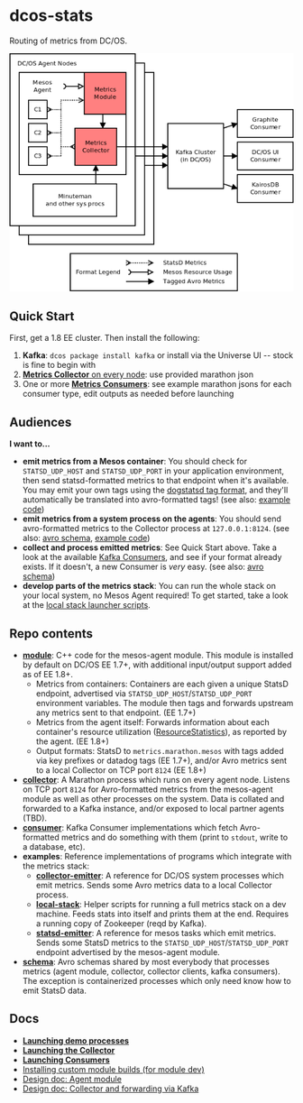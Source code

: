 # dcos-stats

Routing of metrics from DC/OS.

![architecture diagram](architecture.png)

## Quick Start

First, get a 1.8 EE cluster. Then install the following:

1. **Kafka**: `dcos package install kafka` or install via the Universe UI -- stock is fine to begin with
2. [**Metrics Collector** on every node](collector/README.md#deployment-to-a-cluster): use provided marathon json
3. One or more [**Metrics Consumers**](consumer/): see example marathon jsons for each consumer type, edit outputs as needed before launching

## Audiences

**I want to...**
- **emit metrics from a Mesos container**: You should check for `STATSD_UDP_HOST` and `STATSD_UDP_PORT` in your application environment, then send statsd-formatted metrics to that endpoint when it's available. You may emit your own tags using the [dogstatsd tag format](http://docs.datadoghq.com/guides/dogstatsd/#datagram-format), and they'll automatically be translated into avro-formatted tags! (see also: [example code](examples/statsd-emitter/))
- **emit metrics from a system process on the agents**: You should send avro-formatted metrics to the Collector process at `127.0.0.1:8124`. (see also: [avro schema](schema/), [example code](examples/collector-emitter/))
- **collect and process emitted metrics**: See Quick Start above. Take a look at the available [Kafka Consumers](consumer/), and see if your format already exists. If it doesn't, a new Consumer is *very* easy. (see also: [avro schema](schema/))
- **develop parts of the metrics stack**: You can run the whole stack on your local system, no Mesos Agent required! To get started, take a look at the [local stack launcher scripts](examples/local-stack).

## Repo contents

- **[module](module/)**: C++ code for the mesos-agent module. This module is installed by default on DC/OS EE 1.7+, with additional input/output support added as of EE 1.8+.
  - Metrics from containers: Containers are each given a unique StatsD endpoint, advertised via `STATSD_UDP_HOST`/`STATSD_UDP_PORT` environment variables. The module then tags and forwards upstream any metrics sent to that endpoint. (EE 1.7+)
  - Metrics from the agent itself: Forwards information about each container's resource utilization ([ResourceStatistics](https://github.com/apache/mesos/blob/master/include/mesos/mesos.proto#L908)), as reported by the agent. (EE 1.8+)
  - Output formats: StatsD to `metrics.marathon.mesos` with tags added via key prefixes or datadog tags (EE 1.7+), and/or Avro metrics sent to a local Collector on TCP port `8124` (EE 1.8+)
- **[collector](collector/)**: A Marathon process which runs on every agent node. Listens on TCP port `8124` for Avro-formatted metrics from the mesos-agent module as well as other processes on the system. Data is collated and forwarded to a Kafka instance, and/or exposed to local partner agents (TBD).
- **[consumer](consumer/)**: Kafka Consumer implementations which fetch Avro-formatted metrics and do something with them (print to `stdout`, write to a database, etc).
- **examples**: Reference implementations of programs which integrate with the metrics stack:
  - **[collector-emitter](examples/collector-emitter/)**: A reference for DC/OS system processes which emit metrics. Sends some Avro metrics data to a local Collector process.
  - **[local-stack](examples/local-stack/)**: Helper scripts for running a full metrics stack on a dev machine. Feeds stats into itself and prints them at the end. Requires a running copy of Zookeeper (reqd by Kafka).
  - **[statsd-emitter](examples/statsd-emitter/)**: A reference for mesos tasks which emit metrics. Sends some StatsD metrics to the `STATSD_UDP_HOST`/`STATSD_UDP_PORT` endpoint advertised by the mesos-agent module.
- **[schema](schema/)**: Avro schemas shared by most everybody that processes metrics (agent module, collector, collector clients, kafka consumers). The exception is containerized processes which only need know how to emit StatsD data.

## Docs

- **[Launching demo processes](DEMO.md)**
- **[Launching the Collector](collector/README.md)**
- **[Launching Consumers](consumer/README.md)**
- [Installing custom module builds (for module dev)](module/README.md)
- [Design doc: Agent module](https://docs.google.com/document/d/11XZF8600Fqfw_yY9YeSh-rX2jJVN4rjw_oQuJFkvlwM/edit#)
- [Design doc: Collector and forwarding via Kafka](https://docs.google.com/document/d/1aJifYTMrmuHnh_zpt8eLbsaU1WP_Fw3M8OvqRf0B6nE/edit#)
